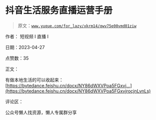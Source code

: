 # 抖音生活服务直播运营手册

> 原文：[`www.yuque.com/for_lazy/xkrm14/qwv75e00vmd01ziw`](https://www.yuque.com/for_lazy/xkrm14/qwv75e00vmd01ziw)



作者： 短视频 I 直播 I



日期：2023-04-27



点赞数：35



正文：



有做本地生活的可以收起来： [https://bytedance.feishu.cn/docx/NY86dWXVPoa5FGxvj...](https://bytedance.feishu.cn/docx/NY86dWXVPoa5FGxvjrocjnLvnLs)



评论区：



公众号懒人找资源，懒人专属群分享

